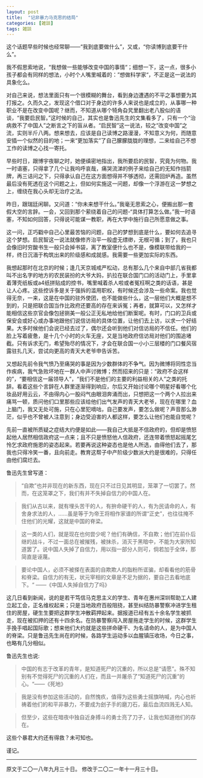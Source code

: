 ```yaml
---
layout: post
title:  "记非暴力马克思的结局"
categories: [雑談]
tags: 雑談
---
```


这个话题早些时候也经常聊——“我到底要做什么”，又或，“你读博到底要干什么”。

我不假思索地说，“我想做一些能够改变中国的事情“；细想一下，这一点，很多小孩子都会有同样的想法，小时个人嘴里喊着的：”想做科学家“，不正是这一说法的具象化么。

对自己来说，想法里面只有一个很模糊的舞台，看到身边遭遇的不平之事想要为其打报之。久而久之，发现这个借口对于身边的许多人来说也是成立的，从事哪一种职业不是在改变中国呢？继而，不知道从哪个犄角旮旯里翻出老八股似的语谈，“我要启民智。”这时候的自己，其实也是鲁迅先生的文集看多了，只有一个“治病救不了中国人”之断言之下的盲从者。“启民智”这一说法，较之“改变中国”之流，实则半斤八两。想来想去，应该是自己读博之路漫漫，不知意义为何，而随意安插一个似然的目的地；一来“更加落实”了自己朦朦胧胧的理想，二来给自己不想工作的读博之心找一寄托。

早些时日，跟博宇夜聊之时，她便缜密地指出，我所要启的民智，究竟为何物。我一时语塞，只得拿了几个让我呜呼哀哉，痛哭流涕的例子来给自己的无知作挡箭牌，再三诘问之下，只得承认自己在这方面想得并不够透彻，还需回炉再造。虽然最后没有死透在这个问题之上，但如何实施这一问题，却像一个浮游在这一梦想之上，缠绕在我心头却无治疗之法。

昨日，跟瑞廷闲聊。又问道：“你未来想干什么。”我毫无思索之心，便搬出那一套假大空的言辞。一会，又回到那个萦绕着自己的问题-“具体打算怎么做。”我一时语塞，不知如何回答，只得说可能谋一教职，再在大学中施行自己所愿意做之事。

这一问，正巧戳中自己心里最苦恼的问题，自己的梦想到底是什么，要如何去追寻这个梦想。启民智这一说法就像修齐治平一般虚无缥缈，无根可循；到了，我也只会像旧时穷酸书生一般只会掉书袋，离了教室便什么也不是，像模联带给我的一样，终日沉湎于构筑出来的阶级感和成就感。我需要一些更加实际的东西。

我想起那时在北京的时候；逢几天京城戒严松动，总有那么几个来自中部几省我都叫不出名字的地方的农民装扮的大爷大妈，扒拉在联合国门口的活动门上，手里拿着薄壳纸板或a4纸拼贴成的控书，嘴里喊着杀人啦或者冤枉啊之类的话语，甚是让人心疼。这些控诉多是关于强拆的滥用职权，有时候还会涉及一些命案。我也觉得无奈，一来，这是在中国的驻外使团，也不能做些什么，这一层他们大概是想不到的，只是把联合国当作比政府还要高的存在来诉冤；再者，就算可以，又怎样才能相信这些京官会像包拯铡美一般公正无私地给他们断案呢。有时，门口的卫兵或保安会或好心或办事地跟他们说信访局的具体位置，让他们去上访，以求一个好结果。大多时候他们会说已经去过了，偶尔还会听到他们对信访局的不信任。他们的脸上写着疲惫，是十几个小时的火车无座，又是当地政府信访局对他们的围追堵截。只有诉求无门，希望殆尽的情况下，才会在联合国一小小三层楼的门口餐风宿露驻扎几天，尝试向更高的青天大老爷申告诉苦。

又想起先前令我气愤乃至痛哭的事是因为少数群体的不争气。因为微博将同性恋当作疾病，我气急败坏地在一群人中声讨微博；然而招来的只是：“政府不会这样的”，“要相信这一届领导人”，“我们不是他们的主要的利益相关的人”之类的托辞。看着这些个言辞在人群里逐渐得到响应，尔后又开始讨论哪个明星好看哪个化妆品好用云云，不由得内心一股闷气由眼泪奔涌而出，只想把这一个两个人拉出来痛骂一顿，质问他们口里那些应该给他们出气发声的青天大老爷，现在在哪里？血上脑门，我又无处可施，只在心里犯嘀咕，自己要发声，要怎么做呢？声音那么渺茫，似乎也不曾被人注意到；身边受迫害的人都这样，要怎么让他们也能自觉呢？

先前一直被所质疑之症结大约便是如此——我自己大抵是不信政府的，但却是愤怒起他人居然相信政府这一点来；且不只是愤怒他人信政府，还连带着愤怒起摇尾乞怜乞求政府施恩的姿态起来。若要再说这种姿态也是他人所选，由得他们去了，那我也只得冷笑一番，且向前走。教育这帮子中产阶级少数派大约是很难的，只得任由他们腐烂去。

鲁迅先生曾写道：

>“自欺”也并非现在的新东西，现在只不过日见其明显，笼罩了一切罢了。然而，在这笼罩之下，我们有并不失掉自信力的中国人在。

>我们从古以来，就有埋头苦干的人，有拚命硬干的人，有为民请命的人，有舍身求法的人，……虽是等于为帝王将相作家谱的所谓“正史”，也往往掩不住他们的光耀，这就是中国的脊梁。

>这一类的人们，就是现在也何尝少呢？他们有确信，不自欺；他们在前仆后继的战斗，不过一面总在被摧残，被抹杀，消灭于黑暗中，不能为大家所知道罢了。说中国人失掉了自信力，用以指一部分人则可，倘若加于全体，那简直是诬蔑。

>要论中国人，必须不被搽在表面的自欺欺人的脂粉所诓骗，却看看他的筋骨和脊梁。自信力的有无，状元宰相的文章是不足为据的，要自己去看地底下。“ ——《中国人失掉自信力了吗》

这几日看到新闻，说的是若干笃信马克思主义的学生、青年在惠州深圳帮助工人建立起工会，正名维权起来；只是当地政府百般阻挠，甚至纠结防暴警察冲进学生租住的房屋，硬生生要把这群学生冲散羁押起来。据报道已经有五十余名学生被抓走，现在被扣押的还有十四余名。在防暴警察闯入房屋拖走学生的时候，这群学生手挽手唱起国际歌；想来他们大约就是这些拼命硬干、为名请命的人，是为中国人的脊梁。只是鲁迅先生尚在的时候，各路学生运动多以血腥镇压收场，今日之事，也略有几分相似。

鲁迅先生也说:

>中国的有志于改革的青年，是知道死尸的沉重的，所以总是“请愿”。殊不知别有不觉得死尸的沉重的人们在，而且一并屠杀了“知道死尸的沉重”的心。“——《死地》

>我是没有参加这些活动的，自然愧疚，值得为这些勇士摇旗呐喊，内心也祈祷着他们的和平非暴力，不要成为刽子手的磨刀石，最后血流四溅无人知。

>但至少，这些在暗夜中独自近身搏斗的勇士亮了刀子，让我也知道他们的存在。

这些个暴君大约还有得救？未可知也。

谨记。

---
原文于二〇一八年九月三十日。
修改于二〇二一年十一月三十日。